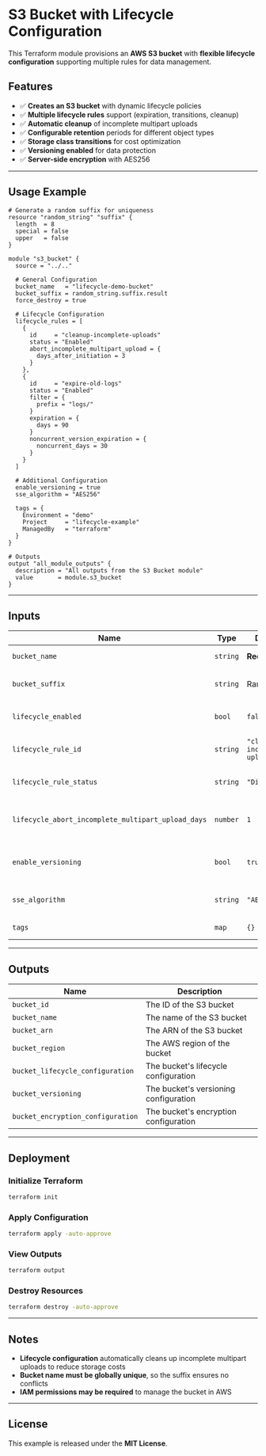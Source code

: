 # S3 Bucket with Lifecycle Configuration

This Terraform module provisions an **AWS S3 bucket** with **flexible lifecycle configuration** supporting multiple rules for data management.

## Features

- ✅ **Creates an S3 bucket** with dynamic lifecycle policies
- ✅ **Multiple lifecycle rules** support (expiration, transitions, cleanup)
- ✅ **Automatic cleanup** of incomplete multipart uploads
- ✅ **Configurable retention** periods for different object types
- ✅ **Storage class transitions** for cost optimization
- ✅ **Versioning enabled** for data protection
- ✅ **Server-side encryption** with AES256

---

## Usage Example

```hcl
# Generate a random suffix for uniqueness
resource "random_string" "suffix" {
  length  = 8
  special = false
  upper   = false
}

module "s3_bucket" {
  source = "../.."

  # General Configuration
  bucket_name   = "lifecycle-demo-bucket"
  bucket_suffix = random_string.suffix.result
  force_destroy = true

  # Lifecycle Configuration
  lifecycle_rules = [
    {
      id     = "cleanup-incomplete-uploads"
      status = "Enabled"
      abort_incomplete_multipart_upload = {
        days_after_initiation = 3
      }
    },
    {
      id     = "expire-old-logs"
      status = "Enabled"
      filter = {
        prefix = "logs/"
      }
      expiration = {
        days = 90
      }
      noncurrent_version_expiration = {
        noncurrent_days = 30
      }
    }
  ]

  # Additional Configuration
  enable_versioning = true
  sse_algorithm = "AES256"

  tags = {
    Environment = "demo"
    Project     = "lifecycle-example"
    ManagedBy   = "terraform"
  }
}

# Outputs
output "all_module_outputs" {
  description = "All outputs from the S3 Bucket module"
  value       = module.s3_bucket
}
```

---

## Inputs

| Name | Type | Default | Description |
|------|------|---------|-------------|
| `bucket_name` | `string` | **Required** | Name of the S3 bucket |
| `bucket_suffix` | `string` | Random | Unique suffix for bucket name |
| `lifecycle_enabled` | `bool` | `false` | Enable lifecycle configuration |
| `lifecycle_rule_id` | `string` | `"cleanup-incomplete-uploads"` | Unique ID for the lifecycle rule |
| `lifecycle_rule_status` | `string` | `"Disabled"` | Status: "Enabled" or "Disabled" |
| `lifecycle_abort_incomplete_multipart_upload_days` | `number` | `1` | Days before cleaning up incomplete uploads |
| `enable_versioning` | `bool` | `true` | Enable versioning for the bucket |
| `sse_algorithm` | `string` | `"AES256"` | Server-side encryption algorithm |
| `tags` | `map` | `{}` | Tags for the bucket |

---

## Outputs

| Name | Description |
|------|-------------|
| `bucket_id` | The ID of the S3 bucket |
| `bucket_name` | The name of the S3 bucket |
| `bucket_arn` | The ARN of the S3 bucket |
| `bucket_region` | The AWS region of the bucket |
| `bucket_lifecycle_configuration` | The bucket's lifecycle configuration |
| `bucket_versioning` | The bucket's versioning configuration |
| `bucket_encryption_configuration` | The bucket's encryption configuration |

---

## Deployment

### Initialize Terraform

```sh
terraform init
```

### Apply Configuration

```sh
terraform apply -auto-approve
```

### View Outputs

```sh
terraform output
```

### Destroy Resources

```sh
terraform destroy -auto-approve
```

---

## Notes

- **Lifecycle configuration** automatically cleans up incomplete multipart uploads to reduce storage costs
- **Bucket name must be globally unique**, so the suffix ensures no conflicts
- **IAM permissions may be required** to manage the bucket in AWS

---

## License

This example is released under the **MIT License**.
